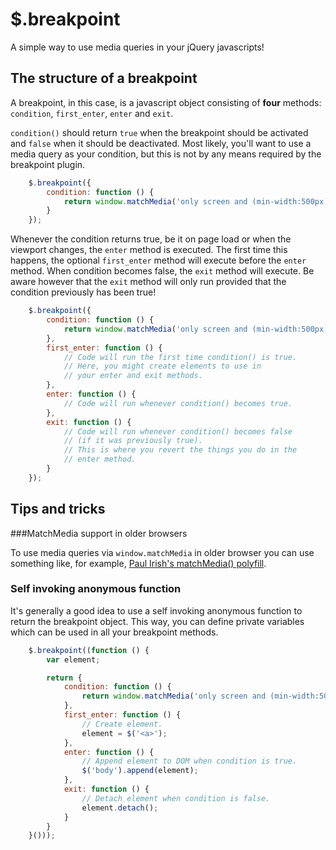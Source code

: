 # $.breakpoint

A simple way to use media queries in your jQuery javascripts!

## The structure of a breakpoint

A breakpoint, in this case, is a javascript object consisting of **four** methods: `condition`, `first_enter`, `enter` and `exit`.

`condition()` should return `true` when the breakpoint should be activated and `false` when it should be deactivated. Most likely, you'll want to use a media query as your condition, but this is not by any means required by the breakpoint plugin.

```javascript
	$.breakpoint({
		condition: function () {
			return window.matchMedia('only screen and (min-width:500px)').matches;
		}
	});
```

Whenever the condition returns true, be it on page load or when the viewport changes, the `enter` method is executed. The first time this happens, the optional `first_enter` method will execute before the `enter` method. When condition becomes false, the `exit` method will execute. Be aware however that the `exit` method will only run provided that the condition previously has been true!

```javascript
	$.breakpoint({
		condition: function () {
			return window.matchMedia('only screen and (min-width:500px)').matches;
		},
		first_enter: function () {
			// Code will run the first time condition() is true.
			// Here, you might create elements to use in
			// your enter and exit methods.
		},
		enter: function () {
			// Code will run whenever condition() becomes true.
		},
		exit: function () {
			// Code will run whenever condition() becomes false
			// (if it was previously true).
			// This is where you revert the things you do in the
			// enter method.
		}
	});
```

## Tips and tricks

###MatchMedia support in older browsers

To use media queries via `window.matchMedia` in older browser you can use something like, for example, [Paul Irish's matchMedia() polyfill](https://github.com/paulirish/matchMedia.js).

### Self invoking anonymous function

It's generally a good idea to use a self invoking anonymous function to return the breakpoint object. This way, you can define private variables which can be used in all your breakpoint methods.

```javascript
	$.breakpoint((function () {
		var element;

		return {
			condition: function () {
				return window.matchMedia('only screen and (min-width:500px)').matches;
			},
			first_enter: function () {
				// Create element.
				element = $('<a>');
			},
			enter: function () {
				// Append element to DOM when condition is true.
				$('body').append(element);
			},
			exit: function () {
				// Detach element when condition is false.
				element.detach();
			}
		}
	}()));
```